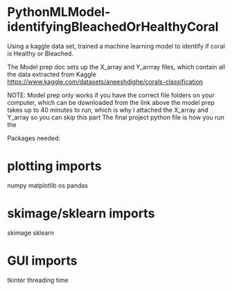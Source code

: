 # PythonMLModel-identifyingBleachedOrHealthyCoral
Using a kaggle data set, trained a machine learning model to identify if coral is Healthy or Bleached.

The Model prep doc sets up the X_array and Y_arrray files, which contain all the data extracted from Kaggle
https://www.kaggle.com/datasets/aneeshdighe/corals-classification

NOTE: Model prep only works if you have the correct file folders on your computer, which can be downloaded from the link above
the model prep takes up to 40 minutes to run, which is why I attached the X_array and Y_array so you can skip this part
The final project python file is how you run the 

Packages needed: 
# plotting imports
numpy
matplotlib
os
pandas
# skimage/sklearn imports
skimage
sklearn
# GUI imports
tkinter
threading
time
